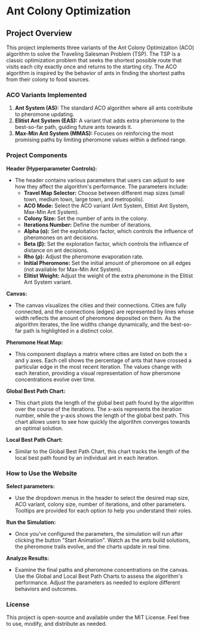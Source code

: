# Ant Colony Optimization

## Project Overview

This project implements three variants of the Ant Colony Optimization (ACO) algorithm to solve the Traveling Salesman Problem (TSP). The TSP is a classic optimization problem that seeks the shortest possible route that visits each city exactly once and returns to the starting city. The ACO algorithm is inspired by the behavior of ants in finding the shortest paths from their colony to food sources.

### ACO Variants Implemented

1. **Ant System (AS):** The standard ACO algorithm where all ants contribute to pheromone updating.
2. **Elitist Ant System (EAS):** A variant that adds extra pheromone to the best-so-far path, guiding future ants towards it.
3. **Max-Min Ant System (MMAS):** Focuses on reinforcing the most promising paths by limiting pheromone values within a defined range.

### Project Components

**Header (Hyperparameter Controls):**

- The header contains various parameters that users can adjust to see how they affect the algorithm's performance. The parameters include:
  - **Travel Map Selector:** Choose between different map sizes (small town, medium town, large town, and metropolis).
  - **ACO Mode:** Select the ACO variant (Ant System, Elitist Ant System, Max-Min Ant System).
  - **Colony Size:** Set the number of ants in the colony.
  - **Iterations Number:** Define the number of iterations.
  - **Alpha (α):** Set the exploitation factor, which controls the influence of pheromones on ant decisions.
  - **Beta (β):** Set the exploration factor, which controls the influence of distance on ant decisions.
  - **Rho (ρ):** Adjust the pheromone evaporation rate.
  - **Initial Pheromone:** Set the initial amount of pheromone on all edges (not available for Max-Min Ant System).
  - **Elitist Weight:** Adjust the weight of the extra pheromone in the Elitist Ant System variant.

**Canvas:**

- The canvas visualizes the cities and their connections. Cities are fully connected, and the connections (edges) are represented by lines whose width reflects the amount of pheromone deposited on them. As the algorithm iterates, the line widths change dynamically, and the best-so-far path is highlighted in a distinct color.

**Pheromone Heat Map:**

- This component displays a matrix where cities are listed on both the x and y axes. Each cell shows the percentage of ants that have crossed a particular edge in the most recent iteration. The values change with each iteration, providing a visual representation of how pheromone concentrations evolve over time.

**Global Best Path Chart:**

- This chart plots the length of the global best path found by the algorithm over the course of the iterations. The x-axis represents the iteration number, while the y-axis shows the length of the global best path. This chart allows users to see how quickly the algorithm converges towards an optimal solution.

**Local Best Path Chart:**

- Similar to the Global Best Path Chart, this chart tracks the length of the local best path found by an individual ant in each iteration.

### How to Use the Website

**Select parameters:**

- Use the dropdown menus in the header to select the desired map size, ACO variant, colony size, number of iterations, and other parameters. Tooltips are provided for each option to help you understand their roles.

**Run the Simulation:**

- Once you've configured the parameters, the simulation will run after clicking the button "Start Animation". Watch as the ants build solutions, the pheromone trails evolve, and the charts update in real time.

**Analyze Results:**

- Examine the final paths and pheromone concentrations on the canvas. Use the Global and Local Best Path Charts to assess the algorithm's performance. Adjust the parameters as needed to explore different behaviors and outcomes.

### License

This project is open-source and available under the MIT License. Feel free to use, modify, and distribute as needed.
